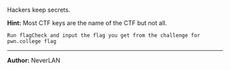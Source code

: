 Hackers keep secrets.

**Hint:** Most CTF keys are the name of the CTF but not all.

```Run flagCheck and input the flag you get from the challenge for pwn.college flag```

---
**Author:** NeverLAN 
